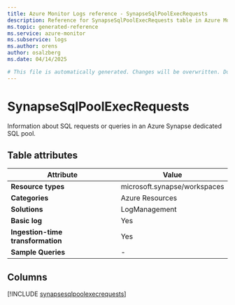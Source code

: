 ```yaml
---
title: Azure Monitor Logs reference - SynapseSqlPoolExecRequests
description: Reference for SynapseSqlPoolExecRequests table in Azure Monitor Logs.
ms.topic: generated-reference
ms.service: azure-monitor
ms.subservice: logs
ms.author: orens
author: osalzberg
ms.date: 04/14/2025

# This file is automatically generated. Changes will be overwritten. Do not change this file directly.
---
```


# SynapseSqlPoolExecRequests

Information about SQL requests or queries in an Azure Synapse dedicated SQL pool.


## Table attributes

|Attribute|Value|
|---|---|
|**Resource types**|microsoft.synapse/workspaces|
|**Categories**|Azure Resources|
|**Solutions**| LogManagement|
|**Basic log**|Yes|
|**Ingestion-time transformation**|Yes|
|**Sample Queries**|-|



## Columns
  
[!INCLUDE [synapsesqlpoolexecrequests](~/reusable-content/ce-skilling/azure/includes/azure-monitor/reference/tables/synapsesqlpoolexecrequests-include.md)]

